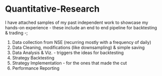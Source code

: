 # Quantitative-Research
I have attached samples of my past independent work to showcase my hands-on experience - these include an end to end pipeline for backtesting & trading -;

1. Data collection from NSE (recurring mostly with a frequency of daily)
2. Data Cleaning, modifications (like downsampling) & simple saving
3. Data Analysis & Viz. - triggers the ideas for backtesting
4. Strategy Backtesting
5. Strategy Implementation - for the ones that made the cut
6. Performance Reporting
